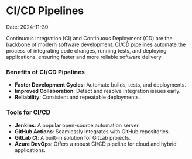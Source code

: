 # CI/CD Pipelines
Date: 2024-11-30

Continuous Integration (CI) and Continuous Deployment (CD) are the backbone of modern software development. CI/CD pipelines automate the process of integrating code changes, running tests, and deploying applications, ensuring faster and more reliable software delivery.

### Benefits of CI/CD Pipelines
- **Faster Development Cycles**: Automate builds, tests, and deployments.
- **Improved Collaboration**: Detect and resolve integration issues early.
- **Reliability**: Consistent and repeatable deployments.

### Tools for CI/CD
- **Jenkins**: A popular open-source automation server.
- **GitHub Actions**: Seamlessly integrates with GitHub repositories.
- **GitLab CI**: A built-in solution for GitLab projects.
- **Azure DevOps**: Offers a robust CI/CD pipeline for cloud and hybrid applications.

